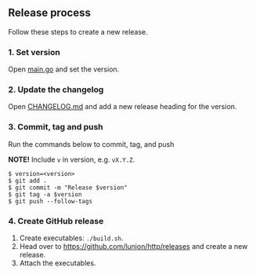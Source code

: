 ## Release process

Follow these steps to create a new release.

### 1. Set version

Open [main.go](./main.go) and set the version.

### 2. Update the changelog

Open [CHANGELOG.md](./CHANGELOG.md) and add a new release heading for the version.

### 3. Commit, tag and push

Run the commands below to commit, tag, and push

**NOTE!** Include `v` in version, e.g. `vX.Y.Z`.

```shell
$ version=<version>
$ git add .
$ git commit -m "Release $version"
$ git tag -a $version
$ git push --follow-tags
```

### 4. Create GitHub release

1. Create executables: `./build.sh`.
1. Head over to https://github.com/lunjon/http/releases and create a new release.
1. Attach the executables.
